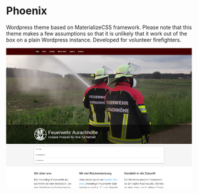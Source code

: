 # Phoenix

Wordpress theme based on MaterializeCSS framework. Please note that this theme makes a few assumptions so that it is unlikely that it work out of the box on a plain Wordpress instance. Developed for volunteer firefighters.

[![screenshot](screenshot.png)](https://www.feuerwehr-aurachhöhe.de/)